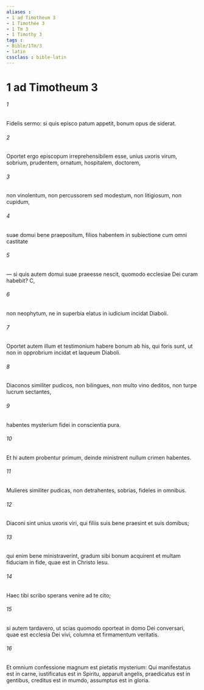 ```yaml
---
aliases : 
- 1 ad Timotheum 3
- 1 Timothée 3
- 1 Tm 3
- 1 Timothy 3
tags : 
- Bible/1Tm/3
- latin
cssclass : bible-latin
---
```


# 1 ad Timotheum 3

###### 1
Fidelis sermo: si quis episco patum appetit, bonum opus de siderat. 
###### 2
Oportet ergo episcopum irreprehensibilem esse, unius uxoris virum, sobrium, prudentem, ornatum, hospitalem, doctorem, 
###### 3
non vinolentum, non percussorem sed modestum, non litigiosum, non cupidum, 
###### 4
suae domui bene praepositum, filios habentem in subiectione cum omni castitate 
###### 5
— si quis autem domui suae praeesse nescit, quomodo ecclesiae Dei curam habebit? C, 
###### 6
non neophytum, ne in superbia elatus in iudicium incidat Diaboli. 
###### 7
Oportet autem illum et testimonium habere bonum ab his, qui foris sunt, ut non in opprobrium incidat et laqueum Diaboli.
###### 8
Diaconos similiter pudicos, non bilingues, non multo vino deditos, non turpe lucrum sectantes, 
###### 9
habentes mysterium fidei in conscientia pura. 
###### 10
Et hi autem probentur primum, deinde ministrent nullum crimen habentes. 
###### 11
Mulieres similiter pudicas, non detrahentes, sobrias, fideles in omnibus. 
###### 12
Diaconi sint unius uxoris viri, qui filiis suis bene praesint et suis domibus; 
###### 13
qui enim bene ministraverint, gradum sibi bonum acquirent et multam fiduciam in fide, quae est in Christo Iesu.
###### 14
Haec tibi scribo sperans venire ad te cito; 
###### 15
si autem tardavero, ut scias quomodo oporteat in domo Dei conversari, quae est ecclesia Dei vivi, columna et firmamentum veritatis. 
###### 16
Et omnium confessione magnum est pietatis mysterium: Qui manifestatus est in carne, iustificatus est in Spiritu, apparuit angelis, praedicatus est in gentibus, creditus est in mumdo, assumptus est in gloria.
